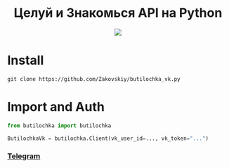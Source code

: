 
<h1 align="center">
  Целуй и Знакомься API на Python
  <br>
</h1>

<p align="center">
  <a href="https://discord.gg/AsYzxRfT6J"><img src="https://bit.ly/32neyjM"></a>
</p>

# Install
```
git clone https://github.com/Zakovskiy/butilochka_vk.py
```

# Import and Auth
```python
from butilochka import butilochka

ButilochkaVk = butilochka.Client(vk_user_id=..., vk_token="...")
```

### [Telegram](https://t.me/zakovskiy)
